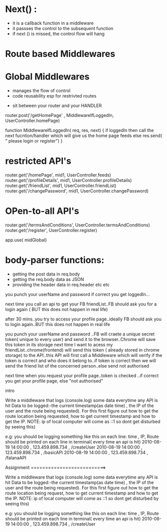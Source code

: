 # Next() :
- it is a callback function in a middleware
- it passses the control to the subsequent function
- if next () is missed, the control flow will hang

<!-- TYPES OF MIDDLEWARE: -->
# Route based Middlewares
# Global Middlewares

<!-- WHY Middleware -->
- manages the flow of control
- code reusability esp for restrivted routes

<!-- WHAT -->
- sit between your router and your HANDLER

<!-- e.g. -->
router.post('/getHomePage' , MiddlewareIfLoggedIn,  UserController.homePage)
 
function MiddlewareIfLoggedIn( req, res, next) {
    if loggedIn then call the next fucntion/handler which will give us the home page feeds
    else res.send( " please login or register")
 }


<!--  e.g. restricted and open-to-all API's can be handled like below now: -->
# restricted API's
 router.get('/homePage', mid1, UserController.feeds)
 router.get('/profileDetails', mid1, UserController.profileDetails)
 router.get('/friendList', mid1, UserController.friendList)
 router.get('/changePassword', mid1, UserController.changePassword)

# OPen-to-all API's
 router.get('/termsAndConditions',  UserController.termsAndConditions)
 router.get('/register',  UserController.register)


<!-- GLOBAL MW -->
app.use( midGlobal)

# body-parser functions:
- getting the post data in req.body
- getting the req.body data as JSON 
- providing the header data in req.header
etc etc

<!-- JWT BASIC INTRO OF FLOW -->
<!-- // LOGIN FLOW -->

you punch your userName and password 
if correct you get loggedIn...


<!-- WITHOUT JWT: -->
next time you call an api to get your FB friendList..FB should ask you for a login again ( BUT this does not happen in real life)

after 30 mins..you try to access your profile page..ideally FB should ask you to login again..BUT this does not happen in real life

<!-- WITH JWT -->
you punch your userName and password ..FB will craete a unique secret token( unique to every user) and send it to the browser..Chrome will save this token in its storage
next time I want to acess my friendList..chrome(frontend) will send this token ( already stored in chrome storage) to the API..this API will first call a Middleware which will verify if the token is correct and who does it belong to..if token is correct then we will send the friend list of the concerned person..else send not authorised

next time when you request your profile page..token is checked ..if correct you get your profile page, else "not authorised"

intro

<!-- ASSIGNMENT:- -->
Write a middleware that logs (console.log) some data everytime any API is hit
Data to be logged:-the current timestamp(as date time) , the IP of the user and the route being requested).
For this first figure out how to get the route location being requested, how to get current timestamp and how to get the IP.
NOTE: ip of local computer will come as ::1 so dont get disturbed by seeing this)

e.g: you should be logging something like this on each line:
time , IP, Route should be printed on each line in terminal( every time an api is hit)
2010-08-19 14:00:00 , 123.459.898.734 , /createUser
2010-08-19 14:00:00 , 123.459.898.734 , /basicAPi
2010-08-19 14:00:00 , 123.459.898.734 , /falanaAPI



Assignment ==========================>

Write a middleware that logs (console.log) some data everytime any API is hit
Data to be logged:-the current timestamp(as date time) , the IP of the user and the route being requested).
For this first figure out how to get the route location being request, how to get current timestamp and how to get the IP.
NOTE: ip of local computer will come as ::1 so dont get disturbed by seeing this)

e.g: you should be logging something like this on each line:
time , IP, Route should be printed on each line in terminal( every time an api is hit)
2010-08-19 14:00:00 , 123.459.898.734 , /createUser
